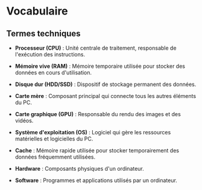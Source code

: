 # Vocabulaire

## Termes techniques

- **Processeur (CPU)** : Unité centrale de traitement, responsable de l'exécution des instructions.
- **Mémoire vive (RAM)** : Mémoire temporaire utilisée pour stocker des données en cours d'utilisation.
- **Disque dur (HDD/SSD)** : Dispositif de stockage permanent des données.
- **Carte mère** : Composant principal qui connecte tous les autres éléments du PC.
- **Carte graphique (GPU)** : Responsable du rendu des images et des vidéos.
- **Système d'exploitation (OS)** : Logiciel qui gère les ressources matérielles et logicielles du PC.

- **Cache** : Mémoire rapide utilisée pour stocker temporairement des données fréquemment utilisées.
- **Hardware** : Composants physiques d'un ordinateur.
- **Software** : Programmes et applications utilisés par un ordinateur.